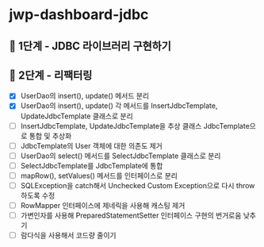 # jwp-dashboard-jdbc

## 🚀 1단계 - JDBC 라이브러리 구현하기
## 🚀 2단계 - 리팩터링

- [x] UserDao의 insert(), update() 메서드 분리
- [x] UserDao의 insert(), update() 각 메서드를 InsertJdbcTemplate, UpdateJdbcTemplate 클래스로 분리
- [ ] InsertJdbcTemplate, UpdateJdbcTemplate을 추상 클래스 JdbcTemplate으로 통합 및 추상화
- [ ] JdbcTemplate의 User 객체에 대한 의존도 제거
- [ ] UserDao의 select() 메서드를 SelectJdbcTemplate 클래스로 분리
- [ ] SelectJdbcTemplate를 JdbcTemplate에 통합
- [ ] mapRow(), setValues() 메서드를 인터페이스로 분리
- [ ] SQLException을 catch해서 Unchecked Custom Exception으로 다시 throw하도록 수정
- [ ] RowMapper 인터페이스에 제네릭을 사용해 캐스팅 제거
- [ ] 가변인자를 사용해 PreparedStatementSetter 인터페이스 구현의 번거로움 낮추기
- [ ] 람다식을 사용해서 코드량 줄이기

